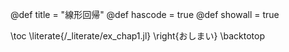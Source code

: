 @def title = "線形回帰"
@def hascode = true 
@def showall = true

\toc
\literate{/_literate/ex_chap1.jl}
\right{おしまい}
\backtotop


